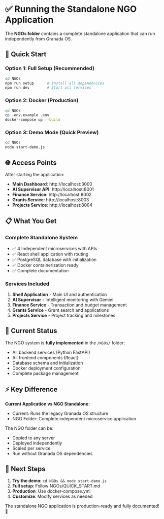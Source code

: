 # ✅ Running the Standalone NGO Application

The **NGOs folder** contains a complete standalone application that can run independently from Granada OS.

## 🚀 Quick Start

### Option 1: Full Setup (Recommended)
```bash
cd NGOs
npm run setup      # Install all dependencies
npm run dev        # Start all services
```

### Option 2: Docker (Production)
```bash
cd NGOs
cp .env.example .env
docker-compose up --build
```

### Option 3: Demo Mode (Quick Preview)
```bash
cd NGOs
node start-demo.js
```

## 🌐 Access Points

After starting the application:
- **Main Dashboard**: http://localhost:3000
- **AI Supervisor API**: http://localhost:8001
- **Finance Service**: http://localhost:8002
- **Grants Service**: http://localhost:8003  
- **Projects Service**: http://localhost:8004

## 📋 What You Get

### Complete Standalone System
- ✅ 4 Independent microservices with APIs
- ✅ React shell application with routing
- ✅ PostgreSQL database with initialization
- ✅ Docker containerization ready
- ✅ Complete documentation

### Services Included
1. **Shell Application** - Main UI and authentication
2. **AI Supervisor** - Intelligent monitoring with Gemini
3. **Finance Service** - Transaction and budget management
4. **Grants Service** - Grant search and applications  
5. **Projects Service** - Project tracking and milestones

## 🔧 Current Status

The NGO system is **fully implemented** in the `/NGOs/` folder:
- All backend services (Python FastAPI)
- All frontend components (React)
- Database schema and initialization
- Docker deployment configuration
- Complete package management

## ⚡ Key Difference

**Current Application vs NGO Standalone:**
- Current: Runs the legacy Granada OS structure
- NGO Folder: Complete independent microservice application

The NGO folder can be:
- Copied to any server
- Deployed independently  
- Scaled per service
- Run without Granada OS dependencies

## 📖 Next Steps

1. **Try the demo**: `cd NGOs && node start-demo.js`
2. **Full setup**: Follow NGOs/QUICK_START.md
3. **Production**: Use docker-compose.yml
4. **Customize**: Modify services as needed

The standalone NGO application is production-ready and fully documented! 🎉